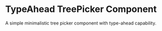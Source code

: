 # TypeAhead TreePicker Component
A simple minimalistic tree picker component with type-ahead capability.
